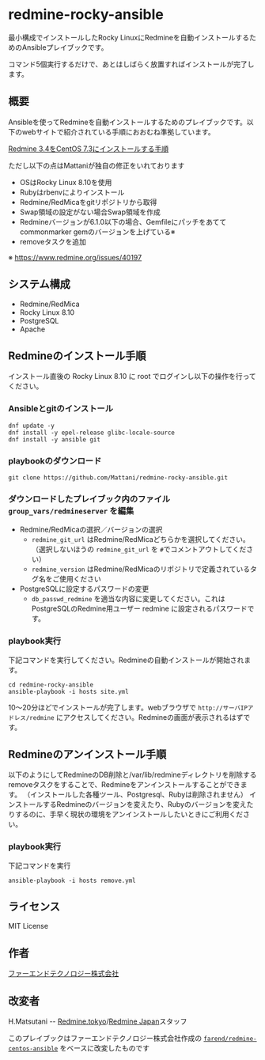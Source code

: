 # redmine-rocky-ansible

最小構成でインストールしたRocky LinuxにRedmineを自動インストールするためのAnsibleプレイブックです。

コマンド5個実行するだけで、あとはしばらく放置すればインストールが完了します。

## 概要

Ansibleを使ってRedmineを自動インストールするためのプレイブックです。以下のwebサイトで紹介されている手順におおむね準拠しています。

[Redmine 3.4をCentOS 7.3にインストールする手順](http://blog.redmine.jp/articles/3_4/install/centos/)

ただし以下の点はMattaniが独自の修正をいれております

* OSはRocky Linux 8.10を使用
* Rubyはrbenvによりインストール
* Redmine/RedMicaをgitリポジトリから取得
* Swap領域の設定がない場合Swap領域を作成
* Redmineバージョンが6.1.0以下の場合、Gemfileにパッチをあててcommonmarker gemのバージョンを上げている※
* removeタスクを追加

※ https://www.redmine.org/issues/40197

## システム構成

* Redmine/RedMica
* Rocky Linux 8.10
* PostgreSQL
* Apache

## Redmineのインストール手順

インストール直後の Rocky Linux 8.10 に root でログインし以下の操作を行ってください。

### Ansibleとgitのインストール

```
dnf update -y
dnf install -y epel-release glibc-locale-source
dnf install -y ansible git
```

### playbookのダウンロード

```
git clone https://github.com/Mattani/redmine-rocky-ansible.git
```

### ダウンロードしたプレイブック内のファイル `group_vars/redmineserver` を編集

* Redmine/RedMicaの選択／バージョンの選択
  * `redmine_git_url` はRedmine/RedMicaどちらかを選択してください。（選択しないほうの `redmine_git_url` を `#`でコメントアウトしてください）
  * `redmine_version` はRedmine/RedMicaのリポジトリで定義されているタグ名をご使用ください
* PostgreSQLに設定するパスワードの変更
  * `db_passwd_redmine` を適当な内容に変更してください。これはPostgreSQLのRedmine用ユーザー redmine に設定されるパスワードです。

### playbook実行

下記コマンドを実行してください。Redmineの自動インストールが開始されます。

```
cd redmine-rocky-ansible
ansible-playbook -i hosts site.yml
```

10〜20分ほどでインストールが完了します。webブラウザで `http://サーバIPアドレス/redmine` にアクセスしてください。Redmineの画面が表示されるはずです。

## Redmineのアンインストール手順

以下のようにしてRedmineのDB削除と/var/lib/redmineディレクトリを削除するremoveタスクをすることで、Redmineをアンインストールすることができます。
（インストールした各種ツール、Postgresql、Rubyは削除されません）
インストールするRedmineのバージョンを変えたり、Rubyのバージョンを変えたりするのに、手早く現状の環境をアンインストールしたいときにご利用ください。

### playbook実行
下記コマンドを実行
```
ansible-playbook -i hosts remove.yml
```

## ライセンス

MIT License

## 作者

[ファーエンドテクノロジー株式会社](http://www.farend.co.jp/)

## 改変者

H.Matsutani -- [Redmine.tokyo](https://redmine.tokyo/)/[Redmine Japan](https://redmine-japan.org/)スタッフ

このプレイブックはファーエンドテクノロジー株式会社作成の [`farend/redmine-centos-ansible`](https://github.com/farend/redmine-centos-ansible)  をベースに改変したものです

